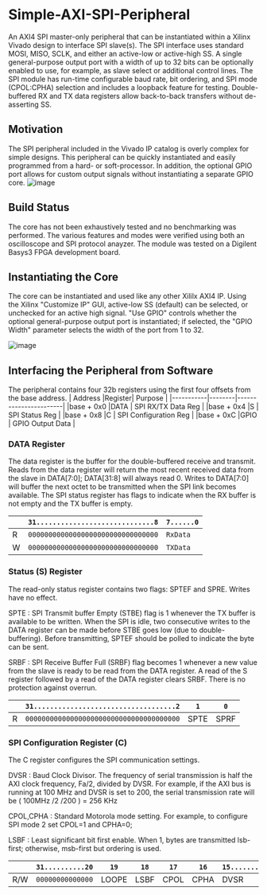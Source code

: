 # Simple-AXI-SPI-Peripheral
An AXI4 SPI master-only peripheral that can be instantiated within a Xilinx Vivado design to interface SPI slave(s).  The SPI interface uses standard MOSI, MISO, SCLK, and either an active-low or active-high SS.  A single general-purpose output port with a width of up to 32 bits can be optionally enabled to use, for example, as slave select or additional control lines.  The SPI module has run-time configurable baud rate, bit ordering, and SPI mode (CPOL:CPHA) selection and includes a loopback feature for testing.  Double-buffered RX and TX data registers allow back-to-back transfers without de-asserting SS.  

## Motivation
The SPI peripheral included in the Vivado IP catalog is overly complex for simple designs.  This peripheral can be quickly instantiated and easily programmed from a hard- or soft-processor.  In addition, the optional GPIO port allows for custom output signals without instantiating a separate GPIO core.
![image](https://user-images.githubusercontent.com/64434702/146989767-5650805e-7dca-49f0-bb0a-f7cd8e72a37a.png)

## Build Status
The core has not been exhaustively tested and no benchmarking was performed.  The various features and modes were verified using both an oscilloscope and SPI protocol anayzer. The module was tested on a Digilent Basys3 FPGA development board.
## Instantiating the Core
The core can be instantiated and used like any other Xililx AXI4 IP.  Using the Xilinx "Customize IP" GUI, active-low SS (default) can be selected, or unchecked for an active high signal.  "Use GPIO" controls whether the optional general-purpose output port is instantiated; if selected, the "GPIO Width" parameter selects the width of the port from 1 to 32. 

![image](https://user-images.githubusercontent.com/64434702/146989392-0e6dac22-6615-4c7d-a180-af2f8fb69ffc.png)

## Interfacing the Peripheral from Software

The peripheral contains four 32b registers using the first four offsets from the base address.
|  Address  |Register| Purpose               |
|-----------|--------|-----------------------|
|base + 0x0 |DATA    | SPI RX/TX Data Reg    |
|base + 0x4 |S       | SPI Status Reg        |
|base + 0x8 |C       | SPI Configuration Reg |
|base + 0xC |GPIO    | GPIO Output Data      |

### DATA Register 
The data register is the buffer for the double-buffered receive and transmit. Reads from the data register will return the most recent received data from the slave in DATA[7:0]; DATA[31:8] will always read 0.  Writes to DATA[7:0] will buffer the next octet to be transmitted when the SPI link becomes available.  The SPI status register has flags to indicate when the RX buffer is not empty and the TX buffer is empty.

| |`31.............................8`|`7......0`|
|-|----------------------------------|----------|
|R|`00000000000000000000000000000000`|`RxData  `|
|W|`00000000000000000000000000000000`|`TXData  `|

### Status (S) Register 
The read-only status register contains two flags: SPTEF and SPRE.  Writes have no effect.

SPTE
: SPI Transmit buffer Empty (STBE) flag is 1 whenever the TX buffer is available to be written.  When the SPI is idle, two consecutive writes to the DATA register can be made before STBE goes low (due to double-buffering).  Before transmitting, SPTEF should be polled to indicate the byte can be sent.

SRBF
: SPI Receive Buffer Full (SRBF) flag becomes 1 whenever a new value from the slave is ready to be read from the DATA register.  A read of the S register followed by a read of the DATA register clears SRBF.  There is no protection against overrun.


| |`31...................................2`|`1` |`0` |
|-|----------------------------------------|----|----|
|R|`00000000000000000000000000000000000000`|SPTE|SPRF|

### SPI Configuration Register (C)
The C register configures the SPI communication settings.  

DVSR
: Baud Clock Divisor.  The frequency of serial transmission is half the AXI clock frequency, Fa/2, divided by DVSR. For example, if the AXI bus is running at 100 MHz and DVSR is set to 200, the serial transmission rate will be ( 100MHz /2 /200 ) = 256 KHz

CPOL,CPHA
: Standard Motorola mode setting.  For example, to configure SPI mode 2 set CPOL=1 and CPHA=0;

LSBF
: Least significant bit first enable.  When 1, bytes are transmitted lsb-first; otherwise, msb-first but ordering is used.

|   |`31..........20`|`19` |`18` |`17` |`16` |`15..............0`|
|---|----------------|-----|-----|-----|-----|-------------------|
|R/W|`00000000000000`|LOOPE|LSBF |CPOL |CPHA | DVSR              |



